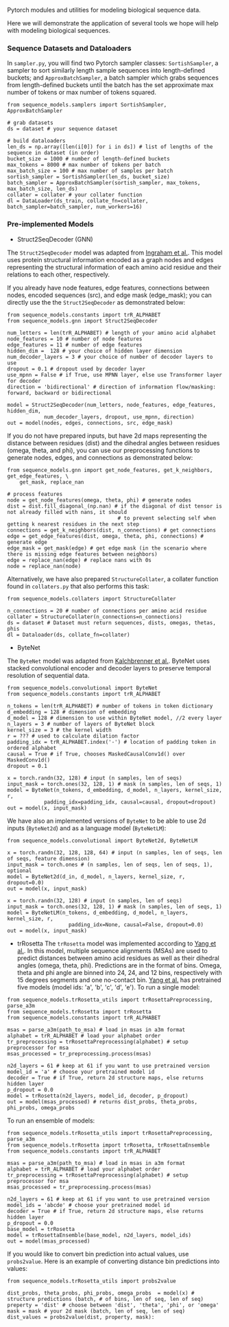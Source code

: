 Pytorch modules and utilities for modeling biological sequence data.

Here we will demonstrate the application of several tools we hope will help with modeling biological sequences.

### Sequence Datasets and Dataloaders
In ```sampler.py```, you will find two Pytorch sampler classes: ```SortishSampler```, a sampler to sort similarly length 
 sample sequences into length-defined buckets; and ```ApproxBatchSampler```, a batch sampler which grabs sequences 
 from length-defined buckets until the batch has the set approximate max number of tokens or max number of tokens squared.
    
```
from sequence_models.samplers import SortishSampler, ApproxBatchSampler

# grab datasets
ds = dataset # your sequence dataset

# build dataloaders
len_ds = np.array([len(i[0]) for i in ds]) # list of lengths of the sequence in dataset (in order)
bucket_size = 1000 # number of length-defined buckets
max_tokens = 8000 # max number of tokens per batch
max_batch_size = 100 # max number of samples per batch
sortish_sampler = SortishSampler(len_ds, bucket_size)
batch_sampler = ApproxBatchSampler(sortish_sampler, max_tokens, max_batch_size, len_ds)
collater = collater # your collater function
dl = DataLoader(ds_train, collate_fn=collater, batch_sampler=batch_sampler, num_workers=16)
``` 

### Pre-implemented Models
* Struct2SeqDecoder (GNN)

The ```Struct2SeqDecoder``` model was adapted from 
[Ingraham et al.](https://papers.nips.cc/paper/2019/file/f3a4ff4839c56a5f460c88cce3666a2b-Paper.pdf). This model uses protein structural information 
encoded as a graph nodes and edges representing the structural information of each amino acid residue and their 
relations to each other, respectively.

If you already have node features, edge features, connections between nodes, encoded sequences (src), 
and edge mask (edge_mask); you can directly use the the ```Struct2SeqDecoder``` as demonstrated below:

```
from sequence_models.constants import trR_ALPHABET
from sequence_models.gnn import Struct2SeqDecoder

num_letters = len(trR_ALPHABET) # length of your amino acid alphabet  
node_features = 10 # number of node features
edge_features = 11 # number of edge features
hidden_dim =  128 # your choice of hidden layer dimension
num_decoder_layers = 3 # your choice of number of decoder layers to use
dropout = 0.1 # dropout used by decoder layer
use_mpnn = False # if True, use MPNN layer, else use Transformer layer for decoder 
direction = 'bidirectional' # direction of information flow/masking: forward, backward or bidirectional 

model = Struct2SeqDecoder(num_letters, node_features, edge_features, hidden_dim,
            num_decoder_layers, dropout, use_mpnn, direction)
out = model(nodes, edges, connections, src, edge_mask)
```

If you do not have prepared inputs, but have 2d maps representing the distance between residues (dist) and the dihedral
angles between residues (omega, theta, and phi), you can use our preprocessing functions to generate nodes, edges, and 
connections as demonstrated below:

```
from sequence_models.gnn import get_node_features, get_k_neighbors, get_edge_features, \
    get_mask, replace_nan

# process features
node = get_node_features(omega, theta, phi) # generate nodes
dist = dist.fill_diagonal_(np.nan) # if the diagonal of dist tensor is not already filled with nans, it should 
                                    # to prevent selecting self when getting k nearest residues in the next step 
connections = get_k_neighbors(dist, n_connections) # get connections
edge = get_edge_features(dist, omega, theta, phi, connections) # generate edge
edge_mask = get_mask(edge) # get edge mask (in the scenario where there is missing edge features between neighbors)
edge = replace_nan(edge) # replace nans with 0s 
node = replace_nan(node) 
```

Alternatively, we have also prepared ```StructureCollater```, a collater function 
found in ```collaters.py``` that also performs this task:

```
from sequence_models.collaters import StructureCollater

n_connections = 20 # number of connections per amino acid residue  
collater = StructureCollater(n_connections=n_connections)
ds = dataset # Dataset must return sequences, dists, omegas, thetas, phis 
dl = Dataloader(ds, collate_fn=collater)
```

* ByteNet

The ```ByteNet``` model was adapted from [Kalchbrenner et al.](https://arxiv.org/abs/1610.10099). ByteNet uses stacked
convolutional encoder and decoder layers to preserve temporal resolution of 
sequential data. 

```
from sequence_models.convolutional import ByteNet
from sequence_models.constants import trR_ALPHABET

n_tokens = len(trR_ALPHABET) # number of tokens in token dictionary
d_embedding = 128 # dimension of embedding
d_model = 128 # dimension to use within ByteNet model, //2 every layer
n_layers = 3 # number of layers of ByteNet block
kernel_size = 3 # the kernel width
r = ??? # used to calculate dilation factor
padding_idx = trR_ALPHABET.index('-') # location of padding token in ordered alphabet
causal = True # if True, chooses MaskedCausalConv1d() over MaskedConv1d()
dropout = 0.1 

x = torch.randn(32, 128) # input (n samples, len of seqs) 
input_mask = torch.ones(32, 128, 1) # mask (n samples, len of seqs, 1)
model = ByteNet(n_tokens, d_embedding, d_model, n_layers, kernel_size, r, 
            padding_idx=padding_idx, causal=causal, dropout=dropout)
out = model(x, input_mask) 
```

We have also an implemented versions of ```ByteNet``` to be able to use 2d inputs (```ByteNet2d```) 
and as a language model (```ByteNetLM```): 

```
from sequence_models.convolutional import ByteNet2d, ByteNetLM

x = torch.randn(32, 128, 128, 64) # input (n samples, len of seqs, len of seqs, feature dimension)
input_mask = torch.ones # (n samples, len of seqs, len of seqs, 1), optional
model = ByteNet2d(d_in, d_model, n_layers, kernel_size, r, dropout=0.0)
out = model(x, input_mask)

x = torch.randn(32, 128) # input (n samples, len of seqs) 
input_mask = torch.ones(32, 128, 1) # mask (n samples, len of seqs, 1)
model = ByteNetLM(n_tokens, d_embedding, d_model, n_layers, kernel_size, r,
                    padding_idx=None, causal=False, dropout=0.0)
out = model(x, input_mask)
```

* trRosetta
The ```trRosetta``` model was implemented according to [Yang et al.](https://www.pnas.org/content/117/3/1496). In this model, multiple sequence
alignments (MSAs) are used to predict distances between amino acid residues as well as their dihedral 
angles (omega, theta, phi). Predictions are in the format of bins. Omega, theta and phi angle are binned into 24, 24, and 12 bins, respectively 
with 15 degrees segments and one no-contact bin. [Yang et al.](https://www.pnas.org/content/117/3/1496) has pretrained five models (model ids: 'a', 'b', 'c', 'd', 'e'). To run
a single model: 

```
from sequence_models.trRosetta_utils import trRosettaPreprocessing, parse_a3m
from sequence_models.trRosetta import trRosetta
from sequence_models.constants import trR_ALPHABET

msas = parse_a3m(path_to_msa) # load in msas in a3m format
alphabet = trR_ALPHABET # load your alphabet order
tr_preprocessing = trRosettaPreprocessing(alphabet) # setup preprocessor for msa
msas_processed = tr_preprocessing.process(msas)

n2d_layers = 61 # keep at 61 if you want to use pretrained version
model_id = 'a' # choose your pretrained model id
decoder = True # if True, return 2d structure maps, else returns hidden layer
p_dropout = 0.0
model = trRosetta(n2d_layers, model_id, decoder, p_dropout)
out = model(msas_processed) # returns dist_probs, theta_probs, phi_probs, omega_probs
```

To run an ensemble of models: 
```
from sequence_models.trRosetta_utils import trRosettaPreprocessing, parse_a3m
from sequence_models.trRosetta import trRosetta, trRosettaEnsemble
from sequence_models.constants import trR_ALPHABET

msas = parse_a3m(path_to_msa) # load in msas in a3m format
alphabet = trR_ALPHABET # load your alphabet order
tr_preprocessing = trRosettaPreprocessing(alphabet) # setup preprocessor for msa
msas_processed = tr_preprocessing.process(msas)

n2d_layers = 61 # keep at 61 if you want to use pretrained version
model_ids = 'abcde' # choose your pretrained model id
decoder = True # if True, return 2d structure maps, else returns hidden layer
p_dropout = 0.0
base_model = trRosetta
model = trRosettaEnsemble(base_model, n2d_layers, model_ids)
out = model(msas_processed)
```

If you would like to convert bin prediction into actual values, use ```probs2value```. 
Here is an example of converting distance bin predictions into values: 

```
from sequence_models.trRosetta_utils import probs2value

dist_probs, theta_probs, phi_probs, omega_probs  = model(x) # structure predictions (batch, # of bins, len of seq, len of seq)
preperty = 'dist' # choose between 'dist', 'theta', 'phi', or 'omega'
mask = mask # your 2d mask (batch, len of seq, len of seq)
dist_values = probs2value(dist, property, mask):

```

